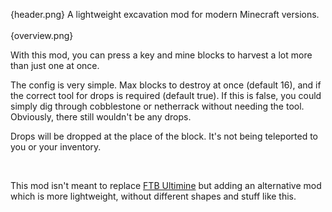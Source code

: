 {header.png}
A lightweight excavation mod for modern Minecraft versions.
<br><br>
{overview.png}

With this mod, you can press a key and mine blocks to harvest a lot more than just one at once.

The config is very simple. Max blocks to destroy at once (default 16), and if the correct tool for drops is required 
(default true). If this is false, you could simply dig through cobblestone or netherrack without needing the tool. 
Obviously, there still wouldn't be any drops.

Drops will be dropped at the place of the block. It's not being teleported to you or your inventory.

<br>

This mod isn't meant to replace [FTB Ultimine](https://www.curseforge.com/minecraft/mc-mods/ftb-ultimine-forge) but
adding an alternative mod which is more lightweight, without different shapes and stuff like this.

<br>
